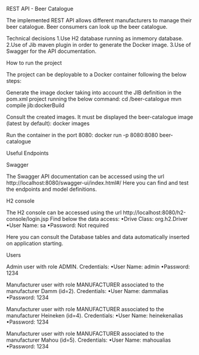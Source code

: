 REST API - Beer Catalogue

The implemented REST API allows different manufacturers to manage their beer catalogue. Beer consumers can look up the beer catalogue. 

Technical decisions
1.Use H2 database running as inmemory database.
2.Use of Jib maven plugin in order to generate the Docker image.
3.Use of Swagger for the API documentation.

How to run the project

The project can be deployable to a Docker container following the below steps:

Generate the image docker taking into account the JIB definition in the pom.xml project running the below command:
cd /beer-catalogue
mvn compile jib:dockerBuild

Consult the created images. It must be displayed the beer-catalogue image (latest by default):
docker images

Run the container in the port 8080:
docker run -p 8080:8080 beer-catalogue

Useful Endpoints

Swagger

The Swagger API documentation can be accessed using the url http://localhost:8080/swagger-ui/index.html#/ Here you can find and test the endpoints and model definitions.

H2 console

The H2 console can be accessed using the url http://localhost:8080/h2-console/login.jsp Find below the data access:
•Drive Class: org.h2.Driver
•User Name: sa
•Password: Not required

Here you can consult the Database tables and data automatically inserted on application starting.

Users

Admin user with role ADMIN. Credentials:
•User Name: admin
•Password: 1234

Manufacturer user with role MANUFACTURER associated to the manufacturer Damm (id=2). Credentials:
•User Name: dammalias
•Password: 1234

Manufacturer user with role MANUFACTURER associated to the manufacturer Heineken (id=4). Credentials:
•User Name: heinekenalias
•Password: 1234

Manufacturer user with role MANUFACTURER associated to the manufacturer Mahou (id=5). Credentials:
•User Name: mahoualias
•Password: 1234


